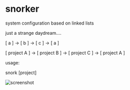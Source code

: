 # snorker
system configuration based on linked lists


just a strange daydream....


[ a ] -> [ b ] -> [ c ] -> [ a ]

[ project A ] -> [ project B ] -> [ project C ] -> [ project A ]

usage:

snork [project]


![screenshot](images/snorker_screenshot.jpg)
